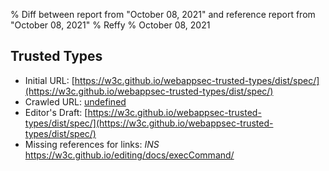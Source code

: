 % Diff between report from "October 08, 2021" and reference report from "October 08, 2021"
% Reffy
% October 08, 2021

## Trusted Types

- Initial URL: [https://w3c.github.io/webappsec-trusted-types/dist/spec/](https://w3c.github.io/webappsec-trusted-types/dist/spec/)
- Crawled URL: [undefined](undefined)
- Editor's Draft: [https://w3c.github.io/webappsec-trusted-types/dist/spec/](https://w3c.github.io/webappsec-trusted-types/dist/spec/)
- Missing references for links: *INS* https://w3c.github.io/editing/docs/execCommand/


